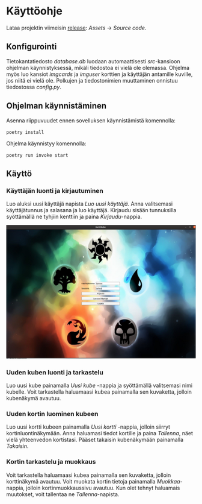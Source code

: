 # Käyttöohje

Lataa projektin viimeisin [release](https://github.com/Noissi/ot_harjoitustyo/releases): _Assets_ -> _Source code_.

## Konfigurointi

Tietokantatiedosto _database.db_ luodaan automaattisesti _src_-kansioon ohjelman käynnistyksessä, mikäli tiedostoa ei vielä ole olemassa. Ohjelma myös luo kansiot _imgcards_ ja _imguser_ korttien ja käyttäjän antamille kuville, jos niitä ei vielä ole. Polkujen ja tiedostonimien muuttaminen onnistuu tiedostossa _config.py_.

## Ohjelman käynnistäminen

Asenna riippuvuudet ennen sovelluksen käynnistämistä komennolla:

```
poetry install
```

Ohjelma käynnistyy komennolla:

```
poetry run invoke start
```

## Käyttö

### Käyttäjän luonti ja kirjautuminen

Luo aluksi uusi käyttäjä napista _Luo uusi käyttäjä_. Anna valitsemasi käyttäjätunnus ja salasana ja luo käyttäjä.
Kirjaudu sisään tunnuksilla syöttämällä ne tyhjiin kenttiin ja paina _Kirjaudu_-nappia.

![](./kuvat/login.png)

### Uuden kuben luonti ja tarkastelu

Luo uusi kube painamalla _Uusi kube_ -nappia ja syöttämällä valitsemasi nimi kubelle.
Voit tarkastella haluamaasi kubea painamalla sen kuvaketta, jolloin kubenäkymä avautuu.

### Uuden kortin luominen kubeen

Luo uusi kortti kubeen painamalla _Uusi kortti_ -nappia, jolloin siirryt kortinluontinäkymään.
Anna haluamasi tiedot kortille ja paina _Tallenna_, näet vielä yhteenvedon kortistasi. Pääset takaisin kubenäkymään painamalla _Takaisin_.

### Kortin tarkastelu ja muokkaus
Voit tarkastella haluamaasi kubea painamalla sen kuvaketta, jolloin korttinäkymä avautuu.
Voit muokata kortin tietoja painamalla _Muokkaa_-nappia, jolloin kortinmuokkaussivu avautuu. Kun olet tehnyt haluamais muutokset, voit tallentaa ne _Tallenna_-napista.
